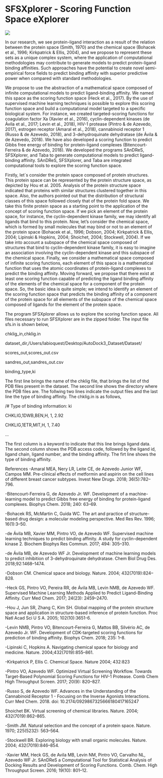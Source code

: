 # SFSXplorer - Scoring Function Space eXplorer
<img src=https://azevedolab.net/resources/going_through_scoring_function_space_2018_11_30a.gif>

In our research, we see protein-ligand interaction as a result of the relation between the protein space (Smith, 1970) and the chemical space (Bohacek et al., 1996; Kirkpatrick & Ellis, 2004), and we propose to represent these sets as a unique complex system, where the application of computational methodologies may contribute to generate models to predict protein-ligand binding affinities. Such approaches have the potential to create novel semi-empirical force fields to predict binding affinity with superior predictive power when compared with standard methodologies. 

We propose to use the abstraction of a mathematical space composed of infinite computational models to predict ligand-binding affinity. We named this space as the scoring function space (Heck et al., 2017). By the use of supervised machine learning techniques is possible to explore this scoring function space and build a computational model targeted to a specific biological system. For instance, we created targeted-scoring functions for coagulation factor Xa (Xavier et al., 2016), cyclin-dependent kinases (de Ávila et al., 2017; Levin et al., 2018), HIV-1 protease (Pintro & de Azevedo, 2017), estrogen receptor (Amaral et al., 2018), cannabinoid receptor 1 (Russo & de Azevedo, 2018), and 3-dehydroquinate dehydratase (de Ávila & de Azevedo, 2018). We have also developed a scoring function to predict Gibbs free energy of binding for protein-ligand complexes (Bitencourt-Ferreira & de Azevedo, 2018). We developed the programs SAnDReS, SFSXplorer, and Taba to generate computational models to predict ligand-binding affinity. SAnDReS, SFSXplorer, and Taba are integrated computational tools to explore the scoring function space.        

Firstly, let´s consider the protein space composed of protein structures. This protein space can be represented by the protein structure space, as depicted by Hou et al. 2005. Analysis of the protein structure space indicated that proteins with similar structures clustered together in this space. Also, the authors pointed out that the distribution of structural classes of this space followed closely that of the protein fold space. 
We take this finite protein space as a starting point to the application of the concept of scoring function space. If we pick an element of the protein space, for instance, the cyclin-dependent kinase family, we may identify all ligands that bind to this protein.
Now, let’s consider the chemical space, which is formed by small molecules that may bind or not to an element of the protein space (Bohacek et al., 1996; Dobson, 2004; Kirkpatrick & Ellis, 2004; Lipinski & Hopkins, 2004; Shoichet, 2004; Stockwell, 2004).
If we take into account a subspace of the chemical space composed of structures that bind to cyclin-dependent kinase family, it is easy to imagine an association involving the cyclin-dependent kinase and this subspace of the chemical space. 
Finally, we consider a mathematical space composed of infinite scoring functions, each element of this space is a mathematical function that uses the atomic coordinates of protein-ligand complexes to predict the binding affinity.
Moving forward, we propose that there exist at least one scoring function capable of predicting the ligand binding affinity of the elements of the chemical space for a component of the protein space. 
So, the basic idea is quite simple; we intend to identify an element of the scoring function space that predicts the binding affinity of a component of the protein space for all elements of the subspace of the chemical space composed of ligands for the element of the protein space.

The program SFSXplorer allows us to explore the scoring function space. All files necessary to run SFSXplorer are in the zipped folder.
The input file sfs.in is shown below,

chklig_in,chklig.in

dataset_dir,/Users/labioquest/Desktop/AutoDock3_Dataset/Dataset/

scores_out,scores_out.csv

sandres_out,sandres_out.csv

binding_type,ki


The first line brings the name of the chklig file, that brings the list of thd PDB files present in the dataset. The second line shows
the directory where the PDB files are.
The follwing two lines indicate the output files and the last line the type of binding affinity.
The chklig.in is as follows,

/# Type of binding information: ki

CHKLIG,1DWB,BEN,H,  1, 2.92

CHKLIG,1ETR,MIT,H,  1, 7.40

...


The first column is a keyword to indicate that this line brings ligand data. The second column shows the PDB access code, followed by
the ligand id, ligand chain, ligand number, and the binding affinity. The firt line shows the type of binding affinity.

References
-Amaral MEA, Nery LR, Leite CE, de Azevedo Junior WF, Campos MM. Pre-clinical effects of metformin and aspirin on the cell lines of different breast cancer subtypes. Invest New Drugs. 2018; 36(5):782–796. 

-Bitencourt-Ferreira G, de Azevedo Jr. WF. Development of a machine-learning model to predict Gibbs free energy of binding for protein-ligand complexes. Biophys Chem. 2018; 240: 63–69.  

-Bohacek RS, McMartin C, Guida WC. The art and practice of structure-based drug design: a molecular modeling perspective. Med Res Rev. 1996; 16(1):3–50.

-de Ávila MB, Xavier MM, Pintro VO, de Azevedo WF. Supervised machine learning techniques to predict binding affinity. A study for cyclin-dependent kinase 2.  Biochem Biophys Res Commun. 2017; 494: 305–310.

-de Ávila MB, de Azevedo WF Jr. Development of machine learning models to predict inhibition of 3-dehydroquinate dehydratase. Chem Biol Drug Des. 2018;92:1468–1474.

-Dobson CM. Chemical space and biology. Nature. 2004; 432(7019):824–828. 

-Heck GS, Pintro VO, Pereira RR, de Ávila MB, Levin NMB, de Azevedo WF. Supervised Machine Learning Methods Applied to Predict Ligand-Binding Affinity. Curr Med Chem. 2017; 24(23): 2459–2470. 

-Hou J, Jun SR, Zhang C, Kim SH. Global mapping of the protein structure space and application in structure-based inference of protein function. Proc Natl Acad Sci U S A. 2005; 102(10):3651-6.

-Levin NMB, Pintro VO, Bitencourt-Ferreira G, Mattos BB, Silvério AC, de Azevedo Jr. WF. Development of CDK-targeted scoring functions for prediction of binding affinity. Biophys Chem. 2018; 235: 1–8. 

-Lipinski C, Hopkins A. Navigating chemical space for biology and medicine. Nature. 2004;432(7019):855–861. 

-Kirkpatrick P, Ellis C. Chemical Space. Nature 2004; 432:823  

-Pintro VO, Azevedo WF. Optimized Virtual Screening Workflow. Towards Target-Based Polynomial Scoring Functions for HIV-1 Protease. Comb Chem High Throughput Screen. 2017; 20(9): 820–827.   

-Russo S, de Azevedo WF. Advances in the Understanding of the Cannabinoid Receptor 1 - Focusing on the Inverse Agonists Interactions. Curr Med Chem. 2018. doi: 10.2174/0929867325666180417165247 

Shoichet BK. Virtual screening of chemical libraries. Nature. 2004; 432(7019):862–865.

-Smith JM. Natural selection and the concept of a protein space. Nature. 1970; 225(5232): 563–564.

-Stockwell BR. Exploring biology with small organic molecules. Nature. 2004; 432(7019):846–854.

-Xavier MM, Heck GS, de Avila MB, Levin NM, Pintro VO, Carvalho NL, Azevedo WF Jr. SAnDReS a Computational Tool for Statistical Analysis of Docking Results and Development of Scoring Functions. Comb. Chem. High Throughput Screen. 2016; 19(10): 801–12.

